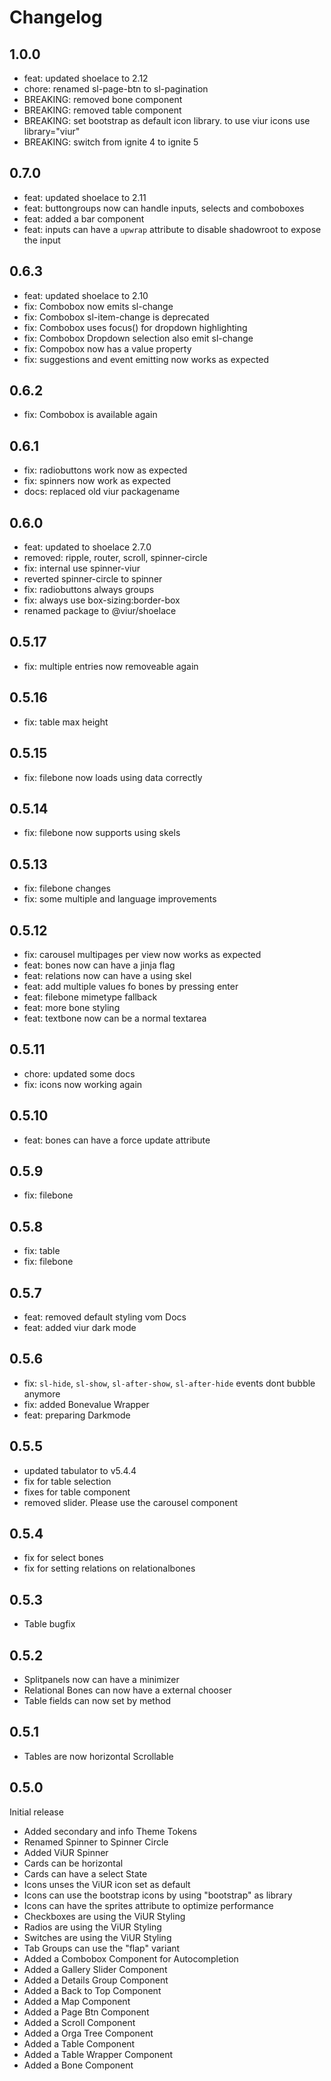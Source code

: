 # Changelog

## 1.0.0
- feat: updated shoelace to 2.12
- chore: renamed sl-page-btn to sl-pagination
- BREAKING: removed bone component
- BREAKING: removed table component
- BREAKING: set bootstrap as default icon library. to use viur icons use library="viur"
- BREAKING: switch from ignite 4 to ignite 5

## 0.7.0
- feat: updated shoelace to 2.11
- feat: buttongroups now can handle inputs, selects and comboboxes
- feat: added a bar component
- feat: inputs can have a `upwrap` attribute to disable shadowroot to expose the input

## 0.6.3
- feat: updated shoelace to 2.10
- fix: Combobox now emits sl-change
- fix: Combobox sl-item-change is deprecated
- fix: Combobox uses focus() for dropdown highlighting
- fix: Combobox Dropdown selection also emit sl-change
- fix: Compobox now has a value property
- fix: suggestions and event emitting now works as expected

## 0.6.2
- fix: Combobox is available again

## 0.6.1
- fix: radiobuttons work now as expected
- fix: spinners now work as expected
- docs: replaced old viur packagename

## 0.6.0
- feat: updated to shoelace 2.7.0
- removed: ripple, router, scroll, spinner-circle
- fix: internal use spinner-viur
- reverted spinner-circle to spinner
- fix: radiobuttons always groups
- fix: always use box-sizing:border-box
- renamed package to @viur/shoelace

## 0.5.17
- fix: multiple entries now removeable again

## 0.5.16
- fix: table max height 

## 0.5.15
- fix: filebone now loads using data correctly

## 0.5.14
- fix: filebone now supports using skels

## 0.5.13
- fix: filebone changes
- fix: some multiple and language improvements

## 0.5.12
- fix: carousel multipages per view now works as expected
- feat: bones now can have a jinja flag
- feat: relations now can have a using skel
- feat: add multiple values fo bones by pressing enter
- feat: filebone mimetype fallback
- feat: more bone styling
- feat: textbone now can be a normal textarea

## 0.5.11
- chore: updated some docs
- fix: icons now working again

## 0.5.10
- feat: bones can have a force update attribute

## 0.5.9
- fix: filebone

## 0.5.8
- fix: table
- fix: filebone

## 0.5.7
- feat: removed default styling vom Docs
- feat: added viur dark mode

## 0.5.6
- fix: `sl-hide`, `sl-show`, `sl-after-show`, `sl-after-hide` events dont bubble anymore
- fix: added Bonevalue Wrapper
- feat: preparing Darkmode

## 0.5.5
- updated tabulator to v5.4.4
- fix for table selection
- fixes for table component
- removed slider. Please use the carousel component

## 0.5.4
- fix for select bones
- fix for setting relations on relationalbones

## 0.5.3
- Table bugfix

## 0.5.2
- Splitpanels now can have a minimizer
- Relational Bones can now have a external chooser
- Table fields can now set by method

## 0.5.1
- Tables are now horizontal Scrollable

## 0.5.0
Initial release

- Added secondary and info Theme Tokens
- Renamed Spinner to Spinner Circle
- Added ViUR Spinner
- Cards can be horizontal
- Cards can have a select State
- Icons unses the ViUR icon set as default
- Icons can use the bootstrap icons by using "bootstrap" as library
- Icons can have the sprites attribute to optimize performance
- Checkboxes are using the ViUR Styling
- Radios are using the ViUR Styling
- Switches are using the ViUR Styling
- Tab Groups can use the "flap" variant
- Added a Combobox Component for Autocompletion
- Added a Gallery Slider Component
- Added a Details Group Component
- Added a Back to Top Component
- Added a Map Component
- Added a Page Btn Component
- Added a Scroll Component
- Added a Orga Tree Component
- Added a Table Component
- Added a Table Wrapper Component
- Added a Bone Component
